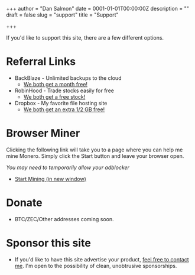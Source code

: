 +++
author = "Dan Salmon"
date = 0001-01-01T00:00:00Z
description = ""
draft = false
slug = "support"
title = "Support"

+++

If you'd like to support this site, there are a few different options.

# Referral Links
* BackBlaze - Unlimited backups to the cloud
    * [We both get a month free!](https://secure.backblaze.com/r/01ccbt)
* RobinHood - Trade stocks easily for free
    * [We both get a free stock!](https://share.robinhood.com/dans135)
* Dropbox - My favorite file hosting site
    * [We both get an extra 1/2 GB free!](https://db.tt/8ubM4OsQ)
# Browser Miner
Clicking the following link will take you to a page where you can help me mine Monero. Simply click the Start button and leave your browser open. 

*You may need to temporarily allow your adblocker*

* <a href="https://authedmine.com/media/miner.html?key=iGWYGlI9AHeUQDVqFW2efLmkyYDNOAxW" target="_blank"> Start Mining (in new window)</a>

# Donate 
* BTC/ZEC/Other addresses coming soon. 

# Sponsor this site
* If you'd like to have this site advertise your product, [feel free to contact me](https://danthesalmon.com/#contact). I'm open to the possibility of clean, unobtrusive sponsorships.